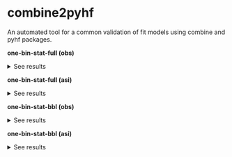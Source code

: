 # combine2pyhf

 An automated tool for a common validation of fit models using combine and pyhf packages.

**one-bin-stat-full (obs)**

<details>

<summary>See results</summary>

![one-bin-stat-full (obs)](results/one-bin-stat-full/nll_shape_obs.png?raw=true)

![one-bin-stat-full (obs)](results/one-bin-stat-full/nll_obs.png?raw=true)

</details>

**one-bin-stat-full (asi)**

<details>

<summary>See results</summary>

![one-bin-stat-full (asi)](results/one-bin-stat-full/nll_shape_asi.png?raw=true)

![one-bin-stat-full (asi)](results/one-bin-stat-full/nll_asi.png?raw=true)

</details>

**one-bin-stat-bbl (obs)**

<details>

<summary>See results</summary>

![one-bin-stat-bbl (obs)](results/one-bin-stat-bbl/nll_shape_obs.png?raw=true)

![one-bin-stat-bbl (obs)](results/one-bin-stat-bbl/nll_obs.png?raw=true)

</details>

**one-bin-stat-bbl (asi)**

<details>

<summary>See results</summary>

![one-bin-stat-bbl (asi)](results/one-bin-stat-bbl/nll_shape_asi.png?raw=true)

![one-bin-stat-bbl (asi)](results/one-bin-stat-bbl/nll_asi.png?raw=true)

</details>

